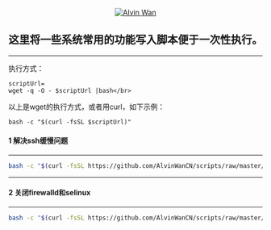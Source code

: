 <p align='center'> <a href='https://github.com/alvinwancn' target="_blank"> <img src='https://github.com/AlvinWanCN/life-record/raw/master/images/etlucency.png' alt='Alvin Wan'></a></p>

## 这里将一些系统常用的功能写入脚本便于一次性执行。
---

执行方式： </br>
```
scriptUrl=
wget -q -O - $scriptUrl |bash</br>
```
以上是wget的执行方式，或者用curl，如下示例： </br>
```
bash -c "$(curl -fsSL $scriptUrl)"
```



#### 1 解决ssh缓慢问题
---
```bash
bash -c "$(curl -fsSL https://github.com/AlvinWanCN/scripts/raw/master/common_tools/sshslowly.sh)"
```

---
#### 2 关闭firewalld和selinux
---
```bash
bash -c "$(curl -fsSL https://github.com/AlvinWanCN/scripts/raw/master/common_tools/disableSeAndFir.sh)"
```
